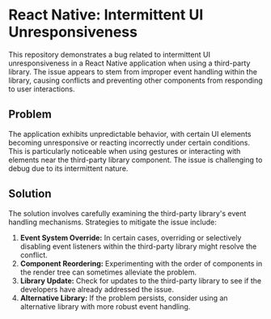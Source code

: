 # React Native: Intermittent UI Unresponsiveness

This repository demonstrates a bug related to intermittent UI unresponsiveness in a React Native application when using a third-party library. The issue appears to stem from improper event handling within the library, causing conflicts and preventing other components from responding to user interactions.

## Problem

The application exhibits unpredictable behavior, with certain UI elements becoming unresponsive or reacting incorrectly under certain conditions. This is particularly noticeable when using gestures or interacting with elements near the third-party library component. The issue is challenging to debug due to its intermittent nature.

## Solution

The solution involves carefully examining the third-party library's event handling mechanisms.  Strategies to mitigate the issue include:

1. **Event System Override:** In certain cases, overriding or selectively disabling event listeners within the third-party library might resolve the conflict.
2. **Component Reordering:**  Experimenting with the order of components in the render tree can sometimes alleviate the problem. 
3. **Library Update:** Check for updates to the third-party library to see if the developers have already addressed the issue.
4. **Alternative Library:** If the problem persists, consider using an alternative library with more robust event handling.